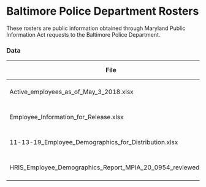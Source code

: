 # Baltimore Police Department Rosters
These rosters are public information obtained through Maryland Public Information Act requests to the Baltimore Police Department.

### Data
| File                                   | Date             | MPIA Request |
| -------------------------------------- |------------------|:------------:|
| Active_employees_as_of_May_3_2018.xlsx | May 3, 2018      | [MPIA 18-0417](https://www.muckrock.com/foi/baltimore-315/bpd-officer-records-52459/) |
| Employee_Information_for_Release.xlsx  | October 31, 2018 | [MPIA 18-1004](https://www.muckrock.com/foi/baltimore-315/bpd-active-employees-list-59519/) |
| 11-13-19_Employee_Demographics_for_Distribution.xlsx | November 13, 2019 | [MPIA 19-1814](https://www.muckrock.com/foi/baltimore-315/bpd-active-employees-list-78217/) |
| HRIS_Employee_Demographics_Report_MPIA_20_0954_reviewed.xlsx | August 21, 2020 | [MPIA 20-0954](https://www.muckrock.com/foi/baltimore-315/bpd-active-employees-list-202061-93985/) |
